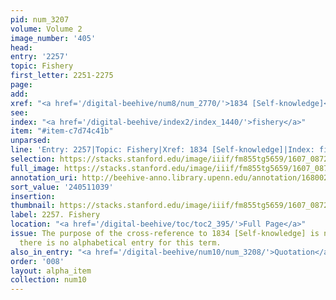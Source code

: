 ```yaml
---
pid: num_3207
volume: Volume 2
image_number: '405'
head:
entry: '2257'
topic: Fishery
first_letter: 2251-2275
page:
add:
xref: "<a href='/digital-beehive/num8/num_2770/'>1834 [Self-knowledge]</a>"
see:
index: "<a href='/digital-beehive/index2/index_1440/'>fishery</a>"
item: "#item-c7d74c41b"
unparsed:
line: 'Entry: 2257|Topic: Fishery|Xref: 1834 [Self-knowledge]|Index: fishery|#item-c7d74c41b'
selection: https://stacks.stanford.edu/image/iiif/fm855tg5659/1607_0872/373,1039,2827,630/full/0/default.jpg
full_image: https://stacks.stanford.edu/image/iiif/fm855tg5659/1607_0872/full/full/0/default.jpg
annotation_uri: http://beehive-anno.library.upenn.edu/annotation/1680023540394
sort_value: '240511039'
insertion:
thumbnail: https://stacks.stanford.edu/image/iiif/fm855tg5659/1607_0872/373,1039,600,180/250,/0/default.jpg
label: 2257. Fishery
location: "<a href='/digital-beehive/toc/toc2_395/'>Full Page</a>"
issue: The purpose of the cross-reference to 1834 [Self-knowledge] is not clear, as
  there is no alphabetical entry for this term.
also_in_entry: "<a href='/digital-beehive/num10/num_3208/'>Quotation</a>"
order: '008'
layout: alpha_item
collection: num10
---
```

